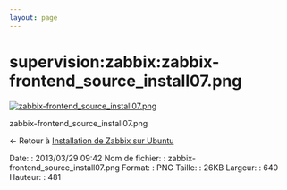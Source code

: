 ```yaml
---
layout: page
---
```


supervision:zabbix:zabbix-frontend\_source\_install07.png
=========================================================

[![zabbix-frontend\_source\_install07.png](../..//assets/media/supervision/zabbix/zabbix-frontend_source_install07.png@cache=&w=640&h=481 "zabbix-frontend_source_install07.png")](../..//assets/media/supervision/zabbix/zabbix-frontend_source_install07.png@cache= "Afficher le fichier original")

zabbix-frontend\_source\_install07.png

← Retour à [Installation de Zabbix sur
Ubuntu](../../../zabbix/zabbix-ubuntu-install.html "zabbix:zabbix-ubuntu-install")

Date:
:   2013/03/29 09:42
Nom de fichier:
:   zabbix-frontend\_source\_install07.png
Format:
:   PNG
Taille:
:   26KB
Largeur:
:   640
Hauteur:
:   481


